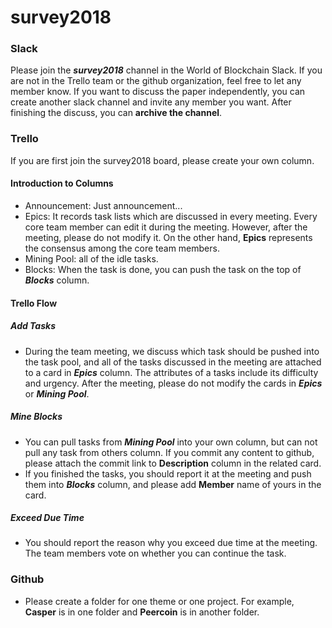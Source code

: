 # survey2018

### Slack 
Please join the ***survey2018*** channel in the World of Blockchain Slack. If you are not in the Trello team or the github organization, feel free to let any member know. If you want to discuss the paper independently, you can create another slack channel and invite any member you want. After finishing the discuss, you can **archive the channel**.


### Trello
If you are first join the survey2018 board, please create your own column.
#### Introduction to Columns
* Announcement: Just announcement...
* Epics: It records task lists which are discussed in every meeting. Every core team member can edit it during the meeting. However, after the meeting, please do not modify it. On the other hand, **Epics** represents the consensus among the core team members.
* Mining Pool: all of the idle tasks. 
* Blocks: When the task is done, you can push the task on the top of ***Blocks*** column.

#### Trello Flow
##### Add Tasks
* During the team meeting, we discuss which task should be pushed into the task pool, and all of the tasks discussed in the meeting are attached to a card in ***Epics*** column. The attributes of a tasks include its difficulty and urgency. After the meeting, please do not modify the cards in ***Epics*** or ***Mining Pool***. 
##### Mine Blocks
* You can pull tasks from ***Mining Pool*** into your own column, but can not pull any task from others column. If you commit any content to github, please attach the commit link to **Description** column in the related card. 
* If you finished the tasks, you should report it at the meeting and push them into ***Blocks*** column, and please add **Member** name of yours in the card. 
##### Exceed Due Time
* You should report the reason why you exceed due time at the meeting. The team members vote on whether you can continue the task.
### Github
* Please create a folder for one theme or one project. For example, **Casper** is in one folder and **Peercoin** is in another folder.
